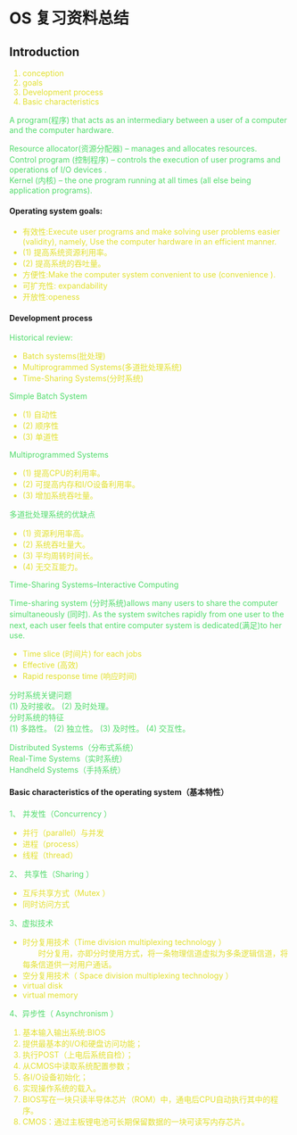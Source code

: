 <style type = "text/css">
p {
  color:rgb(80, 219, 107);
}
li {
  color:rgb(226, 224, 46)
}
</style>


# OS 复习资料总结

## Introduction

1. conception
2. goals
3. Development process
4. Basic characteristics   


A program(程序) that acts as an intermediary between a user of a computer and the computer hardware.  


Resource allocator(资源分配器) – manages and allocates resources.  
Control program (控制程序) – controls the execution of user programs and operations of I/O devices .  
Kernel (内核) – the one program running at all times (all else being application programs).  

#### Operating system goals:
- 有效性:Execute user programs and make solving user  problems easier (validity), namely, Use the computer hardware in an efficient manner. 
 -  (1) 提高系统资源利用率。  
 -  (2) 提高系统的吞吐量。  
- 方便性:Make the computer system convenient to use (convenience ).  
- 可扩充性: expandability   
- 开放性:openess  

#### Development process

Historical review:
- Batch systems(批处理)
- Multiprogrammed Systems(多道批处理系统)
- Time-Sharing Systems(分时系统)

Simple Batch System
- (1) 自动性
- (2) 顺序性
- (3) 单道性  

Multiprogrammed Systems  
- (1) 提高CPU的利用率。  
- (2) 可提高内存和I/O设备利用率。  
- (3) 增加系统吞吐量。  

多道批处理系统的优缺点
- (1) 资源利用率高。
- (2) 系统吞吐量大。
- (3) 平均周转时间长。
- (4) 无交互能力。

Time-Sharing Systems–Interactive Computing 

Time-sharing system (分时系统)allows many users to share the computer simultaneously (同时). As the system switches rapidly from one user to the next, each user feels that entire computer system is dedicated(满足)to her use.
- Time slice (时间片) for each jobs  
- Effective (高效)   
- Rapid response time (响应时间)   

分时系统关键问题  
 (1) 及时接收。
 (2) 及时处理。  
分时系统的特征  
(1) 多路性。
(2) 独立性。
(3) 及时性。
(4) 交互性。 

Distributed Systems（分布式系统）  
Real-Time Systems（实时系统）  
Handheld Systems（手持系统）  
#### Basic characteristics of the operating system（基本特性）   
1、 并发性（Concurrency ）  
- 并行（parallel）与并发
- 进程（process）
- 线程（thread）    

2、 共享性（Sharing ）  
- 互斥共享方式（Mutex ）
- 同时访问方式

3、虚拟技术  
- 时分复用技术（Time division multiplexing technology ）  
　　时分复用，亦即分时使用方式，将一条物理信道虚拟为多条逻辑信道，将每条信道供一对用户通话。  
- 空分复用技术（ Space division multiplexing technology ）
 - virtual disk
 - virtual memory
 
4、异步性（ Asynchronism ）
1. 基本输入输出系统:BIOS  
2. 提供最基本的I/O和硬盘访问功能；  
3. 执行POST（上电后系统自检）；  
4. 从CMOS中读取系统配置参数；  
5. 各I/O设备初始化；  
6. 实现操作系统的载入。  
7. BIOS写在一块只读半导体芯片（ROM）中，通电后CPU自动执行其中的程序。
8. CMOS：通过主板锂电池可长期保留数据的一块可读写内存芯片。  
 
 
 
 
